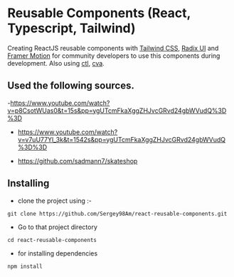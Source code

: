# Reusable Components (React, Typescript, Tailwind)

Creating ReactJS reusable components with [Tailwind CSS](https://tailwindcss.com), [Radix UI](https://www.radix-ui.com) and [Framer Motion](https://www.framer.com/motion) for community developers to use this components during development.
Also using [ctl](https://github.com/netlify/classnames-template-literals), [cva](https://github.com/joe-bell/cva).

## Used the following sources.

-https://www.youtube.com/watch?v=p8CsotWUas0&t=15s&pp=ygUTcmFkaXggZHJvcGRvd24gbWVudQ%3D%3D

- https://www.youtube.com/watch?v=v7uU77Yl_3k&t=1542s&pp=ygUTcmFkaXggZHJvcGRvd24gbWVudQ%3D%3D

- https://github.com/sadmann7/skateshop

## Installing

- clone the project using :-

```
git clone https://github.com/Sergey98Am/react-reusable-components.git
```

- Go to that project directory

```
cd react-reusable-components
```

- for installing dependencies

```
npm install
```
